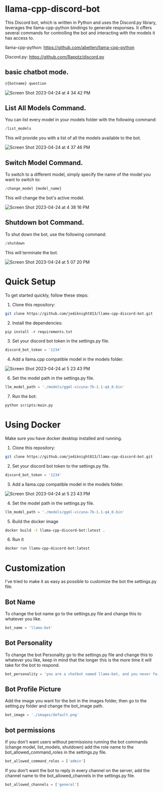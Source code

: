 # llama-cpp-discord-bot

This Discord bot, which is written in Python and uses the Discord.py library, leverages the llama-cpp-python bindings to generate responses. It offers several commands for controlling the bot and interacting with the models it has access to.

llama-cpp-python: https://github.com/abetlen/llama-cpp-python

Discord.py: https://github.com/Rapptz/discord.py

## basic chatbot mode.
```python 
@{botname} question 
```

![Screen Shot 2023-04-24 at 4 34 42 PM](https://user-images.githubusercontent.com/17935336/234122023-23e9c60d-cf4e-4282-ad17-26b25b047c8b.png)

## List All Models Command.
You can list every model in your models folder with the following command:
```python 
/list_models 
```
This will provide you with a list of all the models available to the bot.

![Screen Shot 2023-04-24 at 4 37 46 PM](https://user-images.githubusercontent.com/17935336/234123323-5c0c6c92-17f1-4ac1-b420-fa08815290e4.png)

## Switch Model Command.
To switch to a different model, simply specify the name of the model you want to switch to:
```python 
/change_model {model_name} 
```
This will change the bot's active model.

![Screen Shot 2023-04-24 at 4 38 16 PM](https://user-images.githubusercontent.com/17935336/234123353-179b632c-809b-412d-9323-391500099623.png)

## Shutdown bot Command.
To shut down the bot, use the following command:
```python
/shutdown 
```
This will terminate the bot.

![Screen Shot 2023-04-24 at 5 07 20 PM](https://user-images.githubusercontent.com/17935336/234127186-a4cb0ffc-37b5-45fa-92f5-6d608a739685.png)

# Quick Setup
To get started quickly, follow these steps:

1. Clone this repository:
```bash 
git clone https://github.com/jediknight813/llama-cpp-discord-bot.git 
```
2. Install the dependencies: 
```python
pip install -r requirements.txt
```

3. Set your discord bot token in the settings.py file.
```python
discord_bot_token = '1234'
```
4. Add a llama.cpp compatible model in the models folder.
 
![Screen Shot 2023-04-24 at 5 23 43 PM](https://user-images.githubusercontent.com/17935336/234129631-1667f4a8-2ffd-4303-83a5-d55795b16008.png)


6. Set the model path in the settings.py file.
```python
llm_model_path = './models/ggml-vicuna-7b-1.1-q4_0.bin'
```
7. Run the bot: 
```python 
python scripts/main.py
```

# Using Docker
Make sure you have docker desktop installed and running.

1. Clone this repository: 
```bash 
git clone https://github.com/jediknight813/llama-cpp-discord-bot.git 
```
2. Set your discord bot token to the settings.py file.
```python
discord_bot_token = '1234'
```
3. Add a llama.cpp compatible model in the models folder.

![Screen Shot 2023-04-24 at 5 23 43 PM](https://user-images.githubusercontent.com/17935336/234129495-bfcf34ae-26fb-48c4-af53-9e9383be4fa9.png)

4. Set the model path in the settings.py file.
```python
llm_model_path = './models/ggml-vicuna-7b-1.1-q4_0.bin'
```

5. Build the docker image 
```bash 
docker build -t llama-cpp-discord-bot:latest . 
```
6. Run it
```bash 
docker run llama-cpp-discord-bot:latest
```

# Customization
I've tried to make it as easy as possible to customize the bot the settings.py file.

## Bot Name 
To change the bot name go to the settings.py file and change this to whatever you like.

```python
bot_name = 'llama-bot'
```

## Bot Personality
To change the bot Personality go to the settings.py file and change this to whatever you like, keep in mind that the longer this is the more time it will take for the bot to respond.

```python
bot_personality = 'you are a chatbot named llama-bot, and you never fail to answer the users questions with experience and precision.' 
```

## Bot Profile Picture

Add the image you want for the bot in the images folder, then go to the setting.py folder and change the bot_image path.
```python 
bot_image = './images/default.png' 
```

## bot permissions

If you don't want users without permissions running the bot commands (change model, list_models, shutdown) add the role name to the bot_allowed_command_roles in the settings.py file.

```python 
bot_allowed_command_roles = ['admin']
```

 If you don't want the bot to reply in every channel on the server, add the channel name to the bot_allowed_channels in the settings.py file.
 
 ```python 
 bot_allowed_channels = ['general']
 ```

